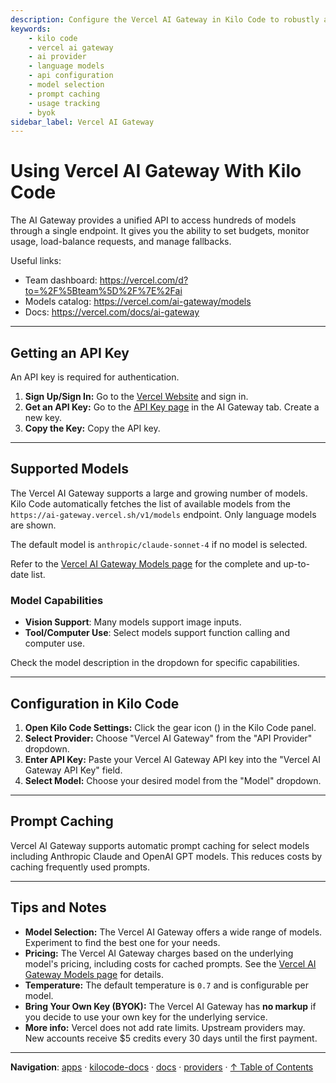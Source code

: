 ```yaml
---
description: Configure the Vercel AI Gateway in Kilo Code to robustly access 100+ language models from various providers through a centralized interface.
keywords:
    - kilo code
    - vercel ai gateway
    - ai provider
    - language models
    - api configuration
    - model selection
    - prompt caching
    - usage tracking
    - byok
sidebar_label: Vercel AI Gateway
---
```


# Using Vercel AI Gateway With Kilo Code

The AI Gateway provides a unified API to access hundreds of models through a single endpoint. It gives you the ability to set budgets, monitor usage, load-balance requests, and manage fallbacks.

Useful links:

- Team dashboard: https://vercel.com/d?to=%2F%5Bteam%5D%2F%7E%2Fai
- Models catalog: https://vercel.com/ai-gateway/models
- Docs: https://vercel.com/docs/ai-gateway

---

## Getting an API Key

An API key is required for authentication.

1.  **Sign Up/Sign In:** Go to the [Vercel Website](https://vercel.com/) and sign in.
2.  **Get an API Key:** Go to the [API Key page](https://vercel.com/d?to=%2F%5Bteam%5D%2F%7E%2Fai%2Fapi-keys&title=AI+Gateway+API+Key) in the AI Gateway tab. Create a new key.
3.  **Copy the Key:** Copy the API key.

---

## Supported Models

The Vercel AI Gateway supports a large and growing number of models. Kilo Code automatically fetches the list of available models from the `https://ai-gateway.vercel.sh/v1/models` endpoint. Only language models are shown.

The default model is `anthropic/claude-sonnet-4` if no model is selected.

Refer to the [Vercel AI Gateway Models page](https://vercel.com/ai-gateway/models) for the complete and up-to-date list.

### Model Capabilities

- **Vision Support**: Many models support image inputs.
- **Tool/Computer Use**: Select models support function calling and computer use.

Check the model description in the dropdown for specific capabilities.

---

## Configuration in Kilo Code

1.  **Open Kilo Code Settings:** Click the gear icon (<Codicon name="gear" />) in the Kilo Code panel.
2.  **Select Provider:** Choose "Vercel AI Gateway" from the "API Provider" dropdown.
3.  **Enter API Key:** Paste your Vercel AI Gateway API key into the "Vercel AI Gateway API Key" field.
4.  **Select Model:** Choose your desired model from the "Model" dropdown.

---

## Prompt Caching

Vercel AI Gateway supports automatic prompt caching for select models including Anthropic Claude and OpenAI GPT models. This reduces costs by caching frequently used prompts.

---

## Tips and Notes

- **Model Selection:** The Vercel AI Gateway offers a wide range of models. Experiment to find the best one for your needs.
- **Pricing:** The Vercel AI Gateway charges based on the underlying model's pricing, including costs for cached prompts. See the [Vercel AI Gateway Models page](https://vercel.com/ai-gateway/models) for details.
- **Temperature:** The default temperature is `0.7` and is configurable per model.
- **Bring Your Own Key (BYOK):** The Vercel AI Gateway has **no markup** if you decide to use your own key for the underlying service.
- **More info:** Vercel does not add rate limits. Upstream providers may. New accounts receive $5 credits every 30 days until the first payment.

---

**Navigation**: [apps](../../../../apps/) · [kilocode-docs](../../../apps/kilocode-docs/) · [docs](../../apps/kilocode-docs/docs/) · [providers](../apps/kilocode-docs/docs/providers/) · [↑ Table of Contents](#vercel-ai-gateway)
